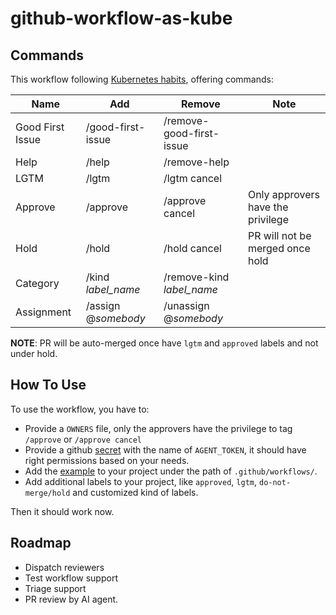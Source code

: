 # github-workflow-as-kube

## Commands

This workflow following [Kubernetes habits](https://prow.k8s.io/command-help?repo=kubernetes%2Fkubernetes), offering commands:

| Name | Add | Remove | Note |
| ---- | ----- | ----- | -----|
| Good First Issue | /good-first-issue | /remove-good-first-issue | |
| Help | /help | /remove-help | |
| LGTM | /lgtm | /lgtm cancel | |
| Approve | /approve | /approve cancel | Only approvers have the privilege |
| Hold | /hold | /hold cancel | PR will not be merged once hold |
| Category | /kind _label_name_ | /remove-kind _label_name_ | |
| Assignment | /assign @_somebody_ | /unassign @_somebody_ | |

**NOTE**: PR will be auto-merged once have `lgtm` and `approved` labels and not under hold.

## How To Use

To use the workflow, you have to:

- Provide a `OWNERS` file, only the approvers have the privilege to tag `/approve` or `/approve cancel`
- Provide a github [secret](https://docs.github.com/en/actions/security-guides/using-secrets-in-github-actions) with the name of `AGENT_TOKEN`, it should have right permissions based on your needs.
- Add the [example](./examples/sample.yaml) to your project under the path of `.github/workflows/`.
- Add additional labels to your project, like `approved`, `lgtm`, `do-not-merge/hold` and customized kind of labels.

Then it should work now.

## Roadmap

- Dispatch reviewers
- Test workflow support
- Triage support
- PR review by AI agent.
